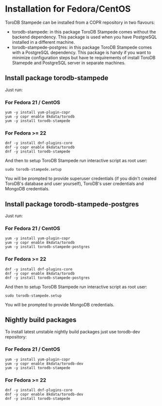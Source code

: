 <h1>Installation for Fedora/CentOS</h1>
ToroDB Stampede can be installed from a COPR repository in two flavours:

* torodb-stampede: in this package ToroDB Stampede comes without the backend dependency. This package is used when you have PostgreSQL installed in a different machine.
* torodb-stampede-postgres: in this package ToroDB Stampede comes with a PostgreSQL dependency. This package is handy if you want to minimize configuration steps but have te requirements of install ToroDB Stamepde and PostgreSQL server in separate machines.

## Install package torodb-stampede

Just run:

### For Fedora 21 / CentOS

```
yum -y install yum-plugin-copr
yum -y copr enable 8kdata/torodb
yum -y install torodb-stampede
```

### For Fedora >= 22
```
dnf -y install dnf-plugins-core
dnf -y copr enable 8kdata/torodb
dnf -y install torodb-stampede
```

And then to setup ToroDB Stampede run interactive script as root user:

```
sudo torodb-stampede.setup
```

You will be prompted to provide superuser credentials (if you didn't created ToroDB's database and user yourself), ToroDB's user credentials and MongoDB credentials.

## Install package torodb-stampede-postgres

Just run:

### For Fedora 21 / CentOS

```
yum -y install yum-plugin-copr
yum -y copr enable 8kdata/torodb
yum -y install torodb-stampede-postgres
```

### For Fedora >= 22
```
dnf -y install dnf-plugins-core
dnf -y copr enable 8kdata/torodb
dnf -y install torodb-stampede-postgres
```

And then to setup ToroDB Stampede run interactive script as root user:

```
sudo torodb-stampede.setup
```

You will be prompted to provide MongoDB credentials.

## Nightly build packages

To install latest unstable nightly build packages just use torodb-dev repository:


### For Fedora 21 / CentOS

```
yum -y install yum-plugin-copr
yum -y copr enable 8kdata/torodb-dev
yum -y install torodb-stampede
```

### For Fedora >= 22
```
dnf -y install dnf-plugins-core
dnf -y copr enable 8kdata/torodb-dev
dnf -y install torodb-stampede
```
